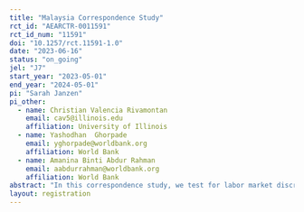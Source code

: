 ```yaml
---
title: "Malaysia Correspondence Study"
rct_id: "AEARCTR-0011591"
rct_id_num: "11591"
doi: "10.1257/rct.11591-1.0"
date: "2023-06-16"
status: "on_going"
jel: "J7"
start_year: "2023-05-01"
end_year: "2024-05-01"
pi: "Sarah Janzen"
pi_other:
  - name: Christian Valencia Rivamontan
    email: cav5@illinois.edu
    affiliation: University of Illinois
  - name: Yashodhan  Ghorpade
    email: yghorpade@worldbank.org
    affiliation: World Bank
  - name: Amanina Binti Abdur Rahman
    email: aabdurrahman@worldbank.org
    affiliation: World Bank
abstract: "In this correspondence study, we test for labor market discrimination in Malaysia by ethnicity and gender. In addition, we evaluate whether soft skill signals (leadership, teamwork, or none) are valued in the labor market, and their interaction with discriminatory behavior. "
layout: registration
---
```


